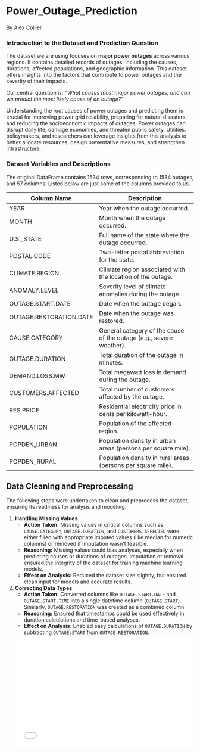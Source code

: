 # Power_Outage_Prediction

By Alex Collier

<body>
<section id="dataset-introduction">
  <h3>Introduction to the Dataset and Prediction Question</h3>
  <p>
    The dataset we are using focuses on <strong>major power outages</strong> across various regions. 
    It contains detailed records of outages, including the causes, durations, affected populations, 
    and geographic information. This dataset offers insights into the factors that contribute to 
    power outages and the severity of their impacts.
  </p>
  <p>
    Our central question is: <em>"What causes most major power outages, and can we predict the most likely cause of an outage?"</em>
  </p>
  <p>
    Understanding the root causes of power outages and predicting them is crucial for improving power grid 
    reliability, preparing for natural disasters, and reducing the socioeconomic impacts of outages. Power outages 
    can disrupt daily life, damage economies, and threaten public safety. Utilities, policymakers, and researchers 
    can leverage insights from this analysis to better allocate resources, design preventative measures, and 
    strengthen infrastructure.
  </p>
</section>
<section id="data-description">
  <h3>Dataset Variables and Descriptions</h3>
    <p>The original DataFrame contains 1534 rows, corresponding to 1534 outages, and 57 columns. Listed below are just some of the columns provided to us.</p>
  <table>
    <thead>
      <tr>
        <th>Column Name</th>
        <th>Description</th>
      </tr>
    </thead>
    <tbody>
      <tr>
        <td>YEAR</td>
        <td>Year when the outage occurred.</td>
      </tr>
      <tr>
        <td>MONTH</td>
        <td>Month when the outage occurred.</td>
      </tr>
      <tr>
        <td>U.S._STATE</td>
        <td>Full name of the state where the outage occurred.</td>
      </tr>
      <tr>
        <td>POSTAL.CODE</td>
        <td>Two-letter postal abbreviation for the state.</td>
      </tr>
      <tr>
        <td>CLIMATE.REGION</td>
        <td>Climate region associated with the location of the outage.</td>
      </tr>
      <tr>
        <td>ANOMALY.LEVEL</td>
        <td>Severity level of climate anomalies during the outage.</td>
      </tr>
      <tr>
        <td>OUTAGE.START.DATE</td>
        <td>Date when the outage began.</td>
      </tr>
      <tr>
        <td>OUTAGE.RESTORATION.DATE</td>
        <td>Date when the outage was restored.</td>
      </tr>
      <tr>
        <td>CAUSE.CATEGORY</td>
        <td>General category of the cause of the outage (e.g., severe weather).</td>
      </tr>
      <tr>
        <td>OUTAGE.DURATION</td>
        <td>Total duration of the outage in minutes.</td>
      </tr>
      <tr>
        <td>DEMAND.LOSS.MW</td>
        <td>Total megawatt loss in demand during the outage.</td>
      </tr>
      <tr>
        <td>CUSTOMERS.AFFECTED</td>
        <td>Total number of customers affected by the outage.</td>
      </tr>
      <tr>
        <td>RES.PRICE</td>
        <td>Residential electricity price in cents per kilowatt-hour.</td>
      </tr>
      <tr>
        <td>POPULATION</td>
        <td>Population of the affected region.</td>
      </tr>
      <tr>
        <td>POPDEN_URBAN</td>
        <td>Population density in urban areas (persons per square mile).</td>
      </tr>
      <tr>
        <td>POPDEN_RURAL</td>
        <td>Population density in rural areas (persons per square mile).</td>
      </tr>
    </tbody>
  </table>
</section>

<section id="data-cleaning">
    <h2>Data Cleaning and Preprocessing</h2>
    <p>The following steps were undertaken to clean and preprocess the dataset, ensuring its readiness for analysis and modeling:</p>
    <ol>
        <li>
            <strong>Handling Missing Values</strong>
            <ul>
                <li><strong>Action Taken:</strong> Missing values in critical columns such as <code>CAUSE.CATEGORY</code>, <code>OUTAGE.DURATION</code>, and <code>CUSTOMERS.AFFECTED</code> were either filled with appropriate imputed values (like median for numeric columns) or removed if imputation wasn't feasible.</li>
                <li><strong>Reasoning:</strong> Missing values could bias analyses, especially when predicting causes or durations of outages. Imputation or removal ensured the integrity of the dataset for training machine learning models.</li>
                <li><strong>Effect on Analysis:</strong> Reduced the dataset size slightly, but ensured clean input for models and accurate results.</li>
            </ul>
        </li>
        <li>
            <strong>Correcting Data Types</strong>
            <ul>
                <li><strong>Action Taken:</strong> Converted columns like <code>OUTAGE.START.DATE</code> and <code>OUTAGE.START.TIME</code> into a single datetime column (<code>OUTAGE.START</code>). Similarly, <code>OUTAGE.RESTORATION</code> was created as a combined column.</li>
                <li><strong>Reasoning:</strong> Ensured that timestamps could be used effectively in duration calculations and time-based analyses.</li>
                <li><strong>Effect on Analysis:</strong> Enabled easy calculations of <code>OUTAGE.DURATION</code> by subtracting <code>OUTAGE.START</code> from <code>OUTAGE.RESTORATION</code>.</li>
            </ul>
        </li>
            <iframe src="head_output.html" width="100%" height="300px" frameborder="0"></iframe>
    </ol>
</section>
</body>
